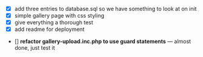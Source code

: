 - [x] add three entries to database.sql so we have something to look at on init
- [x] simple gallery page with css styling
- [x] give everything a thorough test
- [x] add readme for deployment

- [] **refactor gallery-upload.inc.php to use guard statements** — almost done, just test it